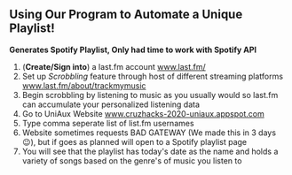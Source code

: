 ## Using Our Program to Automate a Unique Playlist!
**Generates Spotify Playlist, Only had time to work with Spotify API**
1. (**Create/Sign into**) a last.fm account www.last.fm/
2. Set up *Scrobbling* feature through host of different streaming platforms www.last.fm/about/trackmymusic
3. Begin scrobbling by listening to music as you usually would so last.fm can accumulate your personalized listening data
4. Go to UniAux Website www.cruzhacks-2020-uniaux.appspot.com
5. Type comma seperate list of list.fm usernames
6. Website sometimes requests BAD GATEWAY (We made this in 3 days 😉), but if goes as planned will open to a Spotify playlist page
7. You will see that the playlist has today's date as the name and holds a variety of songs based on the genre's of music you listen to
